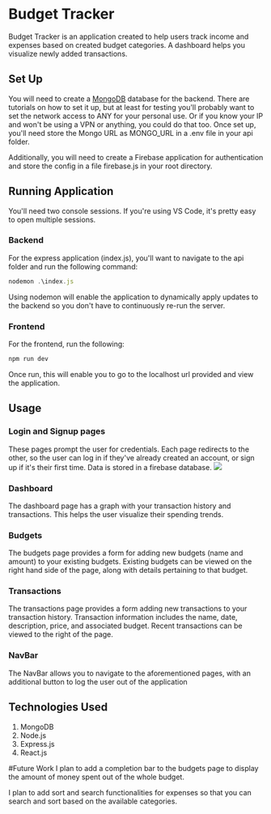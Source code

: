 # Budget Tracker

Budget Tracker is an application created to help users track income and expenses based on created budget categories. A dashboard helps you visualize newly added transactions.

## Set Up

You will need to create a [MongoDB](https://www.mongodb.com/) database for the backend. There are tutorials on how to set it up, but at least for testing you'll probably want to set the network access to ANY for your personal use. Or if you know your IP and won't be using a VPN or anything, you could do that too. Once set up, you'll need store the Mongo URL as MONGO_URL in a .env file in your api folder.

Additionally, you will need to create a Firebase application for authentication and store the config in a file firebase.js in your root directory.

## Running Application

You'll need two console sessions. If you're using VS Code, it's pretty easy to open multiple sessions. 

### Backend

For the express application (index.js), you'll want to navigate to the api folder and run the following command:

```Javascript
nodemon .\index.js
```
Using nodemon will enable the application to dynamically apply updates to the backend so you don't have to continuously re-run the server.

### Frontend

For the frontend, run the following: 

```Javascript
npm run dev
```

Once run, this will enable you to go to the localhost url provided and view the application. 

## Usage
### Login and Signup pages
These pages prompt the user for credentials. Each page redirects to the other, so the user can log in if they've already created an account, or sign up if it's their first time. Data is stored in a firebase database.
![](/photos/song-recommender-pic.PNG?raw=true)

### Dashboard
The dashboard page has a graph with your transaction history and transactions. This helps the user visualize their spending trends.


### Budgets
The budgets page provides a form for adding new budgets (name and amount) to your existing budgets. Existing budgets can be viewed on the right hand side of the page, along with details pertaining to that budget.

### Transactions

The transactions page provides a form adding new transactions to your transaction history. Transaction information includes the name, date, description, price, and associated budget. Recent transactions can be viewed to the right of the page.

### NavBar

The NavBar allows you to navigate to the aforementioned pages, with an additional button to log the user out of the application

## Technologies Used

1. MongoDB
2. Node.js
3. Express.js
4. React.js

#Future Work
I plan to add a completion bar to the budgets page to display the amount of money spent out of the whole budget.

I plan to add sort and search functionalities for expenses so that you can search and sort based on the available categories.
